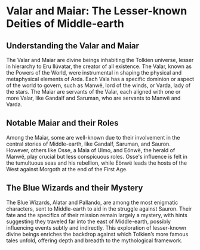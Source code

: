 # Valar and Maiar: The Lesser-known Deities of Middle-earth

## Understanding the Valar and Maiar
The Valar and Maiar are divine beings inhabiting the Tolkien universe, lesser in hierarchy to Eru Ilúvatar, the creator of all existence. The Valar, known as the Powers of the World, were instrumental in shaping the physical and metaphysical elements of Arda. Each Vala has a specific dominion or aspect of the world to govern, such as Manwë, lord of the winds, or Varda, lady of the stars. The Maiar are servants of the Valar, each aligned with one or more Valar, like Gandalf and Saruman, who are servants to Manwë and Varda.

## Notable Maiar and their Roles
Among the Maiar, some are well-known due to their involvement in the central stories of Middle-earth, like Gandalf, Saruman, and Sauron. However, others like Osse, a Maia of Ulmo, and Eönwë, the herald of Manwë, play crucial but less conspicuous roles. Osse's influence is felt in the tumultuous seas and his rebellion, while Eönwë leads the hosts of the West against Morgoth at the end of the First Age.

## The Blue Wizards and their Mystery
The Blue Wizards, Alatar and Pallando, are among the most enigmatic characters, sent to Middle-earth to aid in the struggle against Sauron. Their fate and the specifics of their mission remain largely a mystery, with hints suggesting they traveled far into the east of Middle-earth, possibly influencing events subtly and indirectly. This exploration of lesser-known divine beings enriches the backdrop against which Tolkien’s more famous tales unfold, offering depth and breadth to the mythological framework.
